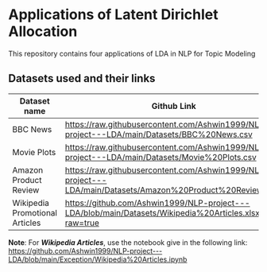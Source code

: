 # Applications of Latent Dirichlet Allocation

This repository contains four applications of LDA in NLP for Topic Modeling

## Datasets used and their links
| Dataset name                   | Github Link                                                                                                 | Source Link                                                                              |
|--------------------------------|-------------------------------------------------------------------------------------------------------------|------------------------------------------------------------------------------------------|
| BBC News                       | https://raw.githubusercontent.com/Ashwin1999/NLP-project---LDA/main/Datasets/BBC%20News.csv                 | https://www.kaggle.com/yufengdev/bbc-fulltext-and-category                               |
| Movie Plots                    | https://raw.githubusercontent.com/Ashwin1999/NLP-project---LDA/main/Datasets/Movie%20Plots.csv              | https://www.kaggle.com/jrobischon/wikipedia-movie-plots                                  |
| Amazon Product Review          | https://raw.githubusercontent.com/Ashwin1999/NLP-project---LDA/main/Datasets/Amazon%20Product%20Reviews.csv | https://github.com/vishwassathish/Sentiment-Analysis-for-product-reviews                 |
| Wikipedia Promotional Articles | https://github.com/Ashwin1999/NLP-project---LDA/blob/main/Datasets/Wikipedia%20Articles.xlsx?raw=true                | https://www.kaggle.com/urbanbricks/wikipedia-promotional-articles?select=promotional.csv |


**Note**: For <b><i>Wikipedia Articles</i></b>, use the notebook give in the following link: https://github.com/Ashwin1999/NLP-project---LDA/blob/main/Exception/Wikipedia%20Articles.ipynb
